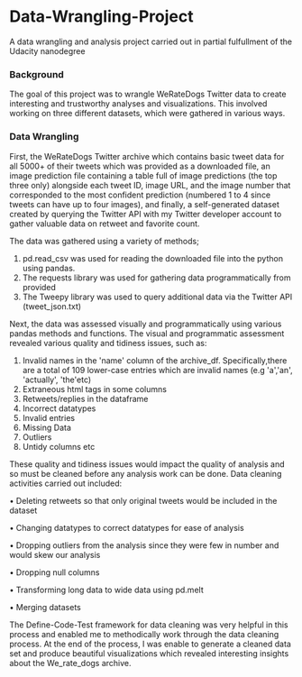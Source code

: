 # Data-Wrangling-Project
A data wrangling and analysis project carried out in partial fulfullment of the Udacity nanodegree

### Background
The goal of this project was to wrangle WeRateDogs Twitter data to create interesting and trustworthy analyses and visualizations. This involved working on three different datasets, which were gathered in various ways. 

### Data Wrangling
First, the WeRateDogs Twitter archive which contains basic tweet data for all 5000+ of their tweets which was provided as a downloaded file, an image prediction file containing a table full of image predictions (the top three only) alongside each tweet ID, image URL, and the image number that corresponded to the most confident prediction (numbered 1 to 4 since tweets can have up to four images), and finally, a self-generated dataset created by querying the Twitter API with my Twitter developer account to gather valuable data on retweet and favorite count.

The data was gathered using a variety of methods; 
1.	pd.read_csv was used for reading the downloaded file into the python using pandas. 
2.	The requests library was used for gathering data programmatically from provided 
3.	The Tweepy library was used to query additional data via the Twitter API (tweet_json.txt)

Next, the data was assessed visually and programmatically using various pandas methods and functions. The visual and programmatic assessment revealed various quality and tidiness issues, such as: 

1.	Invalid names in the 'name' column of the archive_df. Specifically,there are a total of 109 lower-case entries which are invalid names (e.g 'a','an', 'actually', 'the'etc)
2.	Extraneous html tags in some columns
3.	Retweets/replies in the dataframe
4.	Incorrect datatypes
5.	Invalid entries
6.	Missing Data
7.	Outliers
8.	Untidy columns etc 

These quality and tidiness issues would impact the quality of analysis and so must be cleaned before any analysis work can be done. Data cleaning activities carried out included: 

•	Deleting retweets so that only original tweets would be included in the dataset

•	Changing datatypes to correct datatypes for ease of analysis

•	Dropping outliers from the analysis since they were few in number and would skew our analysis

•	Dropping null columns

•	Transforming long data to wide data using pd.melt

•	Merging datasets

The Define-Code-Test framework for data cleaning was very helpful in this process and enabled me to methodically work through the data cleaning process.
At the end of the process, I was enable to generate a cleaned data set and produce beautiful visualizations which revealed interesting insights about the We_rate_dogs archive.

